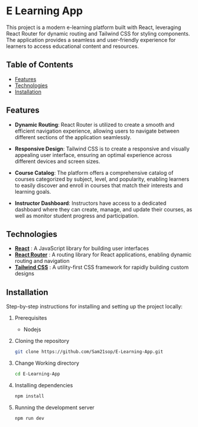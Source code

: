 # E Learning App

This project is a modern e-learning platform built with React, 
leveraging React Router for dynamic routing and Tailwind CSS for styling components. 
The application provides a seamless and user-friendly experience for learners 
to access educational content and resources.

## Table of Contents

- [Features](#features)
- [Technologies](#technologies)
- [Installation](#installation)


## Features

- **Dynamic Routing**: React Router is utilized to create a smooth and efficient navigation experience, allowing users to navigate between different sections of the application seamlessly.

- **Responsive Design**: Tailwind CSS is to create a responsive and visually appealing user interface, ensuring an optimal experience across different devices and screen sizes.

- **Course Catalog**: The platform offers a comprehensive catalog of courses categorized by subject, level, and popularity, enabling learners to easily discover and enroll in courses that match their interests and learning goals.


- **Instructor Dashboard**: Instructors have access to a dedicated dashboard where they can create, manage, and update their courses, as well as monitor student progress and participation.

<!-- - **Interactive Learning**: Each course includes interactive components such as quizzes, assignments, and discussion forums, encouraging active participation and engagement from learners.

- **User Authentication**: Learners can create accounts, log in securely, and track their progress across various courses. -->

## Technologies

- [**React**](https://react.dev/learn) : A JavaScript library for building user interfaces
- [**React Router**](https://reactrouter.com/en/main/start/tutorial) : A routing library for React applications, enabling dynamic routing and navigation
- [**Tailwind CSS**](https://tailwindcss.com/docs/installation) : A utility-first CSS framework for rapidly building custom designs
<!-- - Firebase: A comprehensive app development platform used for authentication, hosting, and data storage -->



## Installation

Step-by-step instructions for installing and setting up the project locally:

1. Prerequisites
    - Nodejs

2. Cloning the repository
    ```bash
    git clone https://github.com/Sam21sop/E-Learning-App.git

3. Change Working directory
    ```bash
    cd E-Learning-App

4. Installing dependencies
    ```bash
    npm install

5. Running the development server
    ```bash
    npm run dev
